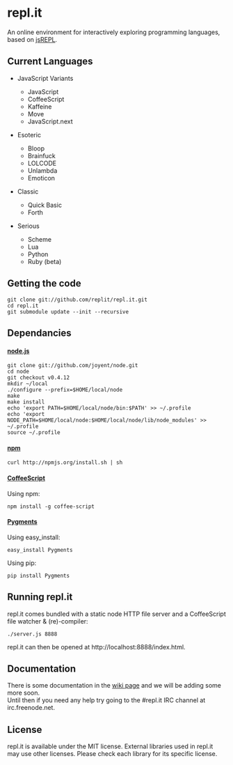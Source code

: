 repl.it
=======

An online environment for interactively exploring programming languages, based
on [jsREPL](https://github.com/replit/jsrepl).

Current Languages
-----------------

* JavaScript Variants
  * JavaScript
  * CoffeeScript
  * Kaffeine
  * Move
  * JavaScript.next

* Esoteric
  * Bloop
  * Brainfuck
  * LOLCODE
  * Unlambda
  * Emoticon

* Classic
  * Quick Basic
  * Forth

* Serious
  * Scheme
  * Lua
  * Python
  * Ruby (beta)

Getting the code
----------------

    git clone git://github.com/replit/repl.it.git
    cd repl.it
    git submodule update --init --recursive

Dependancies
------------

#### [node.js](http://nodejs.org/)  

    git clone git://github.com/joyent/node.git
    cd node
    git checkout v0.4.12
    mkdir ~/local
    ./configure --prefix=$HOME/local/node
    make
    make install
    echo 'export PATH=$HOME/local/node/bin:$PATH' >> ~/.profile
    echo 'export NODE_PATH=$HOME/local/node:$HOME/local/node/lib/node_modules' >> ~/.profile
    source ~/.profile

#### [npm](http://npmjs.org/)

    curl http://npmjs.org/install.sh | sh
   
#### [CoffeeScript](http://jashkenas.github.com/coffee-script/)
  
  Using npm:
  
    npm install -g coffee-script

#### [Pygments](http://pygments.org/)

  Using easy_install:
  
    easy_install Pygments
    
  Using pip:
  
    pip install Pygments

Running repl.it
---------------

repl.it comes bundled with a static node HTTP file server and a CoffeeScript file watcher & (re)-compiler:

    ./server.js 8888
    
repl.it can then be opened at http://localhost:8888/index.html.

Documentation
-------------

There is some documentation in the [wiki page](https://github.com/replit/repl.it/wiki) and we will be adding some more soon.  
Until then if you need any help try going to the #repl.it IRC channel at irc.freenode.net.


License
-------

repl.it is available under the MIT license. External libraries used in repl.it
may use other licenses. Please check each library for its specific license.
